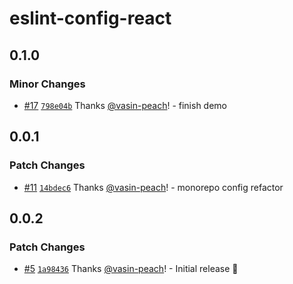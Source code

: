 # eslint-config-react

## 0.1.0

### Minor Changes

- [#17](https://github.com/jventures-jdn/token-generator/pull/17) [`798e04b`](https://github.com/jventures-jdn/token-generator/commit/798e04b9e6de8aa0422ea174ab9d7084f00765bd) Thanks [@vasin-peach](https://github.com/vasin-peach)! - finish demo

## 0.0.1

### Patch Changes

- [#11](https://github.com/jventures-jdn/token-generator/pull/11) [`14bdec6`](https://github.com/jventures-jdn/token-generator/commit/14bdec6a4519670ea3510568af258387a14149be) Thanks [@vasin-peach](https://github.com/vasin-peach)! - monorepo config refactor

## 0.0.2

### Patch Changes

- [#5](https://github.com/jventures-jdn/token-generator/pull/5) [`1a98436`](https://github.com/jventures-jdn/token-generator/commit/1a98436eb4ef8fc756a9b0d075184dda644c3d9f) Thanks [@vasin-peach](https://github.com/vasin-peach)! - Initial release 🚀
